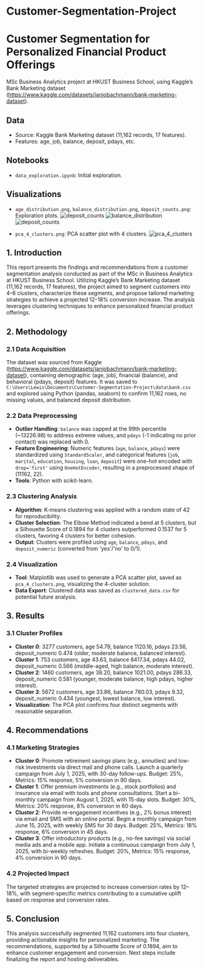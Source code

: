 # Customer-Segmentation-Project

# Customer Segmentation for Personalized Financial Product Offerings
MSc Business Analytics project at HKUST Business School, using Kaggle’s Bank Marketing dataset (https://www.kaggle.com/datasets/janiobachmann/bank-marketing-dataset).

## Data
- Source: Kaggle Bank Marketing dataset (11,162 records, 17 features).
- Features: age, job, balance, deposit, pdays, etc.

## Notebooks
- `data_exploration.ipynb`: Initial exploration.

## Visualizations
- `age_distribution.png`, `balance_distribution.png`, `deposit_counts.png`: Exploration plots.
![deposit_counts](https://github.com/user-attachments/assets/86447702-dd9b-49a6-b02d-1f53e4960b95)
![balance_distribution](https://github.com/user-attachments/assets/ea509297-2a1f-485b-b833-721ad275ac68)
![deposit_counts](https://github.com/user-attachments/assets/cb772f8b-1c45-41df-96da-eb92d3eea54e)


- `pca_4_clusters.png`: PCA scatter plot with 4 clusters.
![pca_4_clusters](https://github.com/user-attachments/assets/4bdc4a4c-6cb0-4d68-90b3-580c6e014a7b)


## 1. Introduction
This report presents the findings and recommendations from a customer segmentation analysis conducted as part of the MSc in Business Analytics at HKUST Business School. Utilizing Kaggle’s Bank Marketing dataset (11,162 records, 17 features), the project aimed to segment customers into 4–6 clusters, characterize these segments, and propose tailored marketing strategies to achieve a projected 12–18% conversion increase. The analysis leverages clustering techniques to enhance personalized financial product offerings.

## 2. Methodology
### 2.1 Data Acquisition
The dataset was sourced from Kaggle (https://www.kaggle.com/datasets/janiobachmann/bank-marketing-dataset), containing demographic (age, job), financial (balance), and behavioral (pdays, deposit) features. It was saved to `C:\Users\Lewis\Documents\Customer-Segmentation-Project\data\bank.csv` and explored using Python (pandas, seaborn) to confirm 11,162 rows, no missing values, and balanced deposit distribution.

### 2.2 Data Preprocessing
- **Outlier Handling**: `balance` was capped at the 99th percentile (~13226.98) to address extreme values, and `pdays` (-1 indicating no prior contact) was replaced with 0.
- **Feature Engineering**: Numeric features (`age`, `balance`, `pdays`) were standardized using `StandardScaler`, and categorical features (`job`, `marital`, `education`, `housing`, `loan`, `deposit`) were one-hot encoded with `drop='first'` using `OneHotEncoder`, resulting in a preprocessed shape of (11162, 22).
- **Tools**: Python with scikit-learn.

### 2.3 Clustering Analysis
- **Algorithm**: K-means clustering was applied with a random state of 42 for reproducibility.
- **Cluster Selection**: The Elbow Method indicated a bend at 5 clusters, but a Silhouette Score of 0.1894 for 4 clusters outperformed 0.1537 for 5 clusters, favoring 4 clusters for better cohesion.
- **Output**: Clusters were profiled using `age`, `balance`, `pdays`, and `deposit_numeric` (converted from 'yes'/'no' to 0/1).

### 2.4 Visualization
- **Tool**: Matplotlib was used to generate a PCA scatter plot, saved as `pca_4_clusters.png`, visualizing the 4-cluster solution.
- **Data Export**: Clustered data was saved as `clustered_data.csv` for potential future analysis.

## 3. Results
### 3.1 Cluster Profiles
- **Cluster 0**: 3277 customers, age 54.79, balance 1120.16, pdays 23.56, deposit_numeric 0.474 (older, moderate balance, balanced interest).
- **Cluster 1**: 753 customers, age 43.63, balance 8417.34, pdays 44.02, deposit_numeric 0.566 (middle-aged, high balance, moderate interest).
- **Cluster 2**: 1460 customers, age 38.20, balance 1021.00, pdays 286.33, deposit_numeric 0.581 (younger, moderate balance, high pdays, higher interest).
- **Cluster 3**: 5672 customers, age 33.86, balance 780.03, pdays 9.32, deposit_numeric 0.434 (youngest, lowest balance, low interest).
- **Visualization**: The PCA plot confirms four distinct segments with reasonable separation.

## 4. Recommendations
### 4.1 Marketing Strategies
- **Cluster 0**: Promote retirement savings plans (e.g., annuities) and low-risk investments via direct mail and phone calls. Launch a quarterly campaign from July 1, 2025, with 30-day follow-ups. Budget: 25%, Metrics: 15% response, 5% conversion in 90 days.
- **Cluster 1**: Offer premium investments (e.g., stock portfolios) and insurance via email with tools and phone consultations. Start a bi-monthly campaign from August 1, 2025, with 15-day slots. Budget: 30%, Metrics: 20% response, 8% conversion in 60 days.
- **Cluster 2**: Provide re-engagement incentives (e.g., 2% bonus interest) via email and SMS with an online portal. Begin a monthly campaign from June 15, 2025, with weekly SMS for 30 days. Budget: 25%, Metrics: 18% response, 6% conversion in 45 days.
- **Cluster 3**: Offer introductory products (e.g., no-fee savings) via social media ads and a mobile app. Initiate a continuous campaign from July 1, 2025, with bi-weekly refreshes. Budget: 20%, Metrics: 15% response, 4% conversion in 90 days.

### 4.2 Projected Impact
The targeted strategies are projected to increase conversion rates by 12–18%, with segment-specific metrics contributing to a cumulative uplift based on response and conversion rates.

## 5. Conclusion
This analysis successfully segmented 11,162 customers into four clusters, providing actionable insights for personalized marketing. The recommendations, supported by a Silhouette Score of 0.1894, aim to enhance customer engagement and conversion. Next steps include finalizing the report and hosting deliverables.
